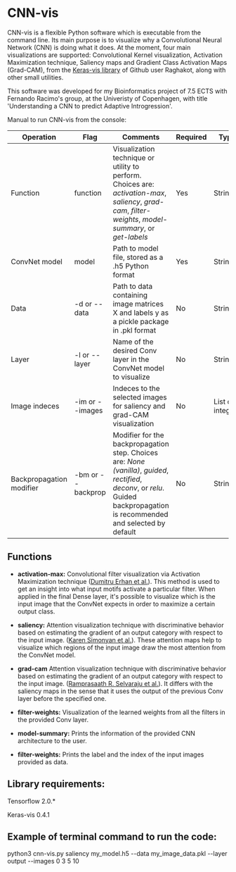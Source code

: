 # CNN-vis
CNN-vis is a flexible Python software which is executable from the command line. Its main purpose is to visualize why a Convolutional Neural Network (CNN) is doing what it does. At the moment, four main visualizations are supported: Convolutional Kernel visualization, Activation Maximization technique, Saliency maps and Gradient Class Activation Maps (Grad-CAM), from the [Keras-vis library](https://raghakot.github.io/keras-vis/) of Github user Raghakot, along with other small utilities.

This software was developed for my Bioinformatics project of 7.5 ECTS with Fernando Racimo's group, at the Univeristy of Copenhagen, with title 'Understanding a CNN to predict Adaptive Introgression'.

Manual to run CNN-vis from the console:

Operation | Flag | Comments | Required | Type
------------ | ------------- | ------------- | -------------  | -------------
Function | function | Visualization technique or utility to perform. Choices are: *activation-max*, *saliency*, *grad-cam*, *filter-weights*, *model-summary*, or *get-labels* | Yes | String
ConvNet model | model | Path to model file, stored as a .h5 Python format | Yes | String
Data | -d or --data | Path to data containing image matrices X and labels y as a pickle package in .pkl format | No | String
Layer | -l or --layer | Name of the desired Conv layer in the ConvNet model to visualize | No | String
Image indeces | -im or --images | Indeces to the selected images for saliency and grad-CAM visualization | No | List of integers
Backpropagation modifier | -bm or --backprop | Modifier for the backpropagation step. Choices are: *None (vanilla)*, *guided*, *rectified*, *deconv*, or *relu*. Guided backpropagation is recommended and selected by default | No | String


## Functions
- **activation-max:** Convolutional filter visualization via Activation Maximization technique ([Dumitru Erhan et al.](https://pdfs.semanticscholar.org/65d9/94fb778a8d9e0f632659fb33a082949a50d3.pdf)). This method is used to get an insight into what input motifs activate a particular filter. When applied in the final Dense layer, it's possible to visualize which is the input image that the ConvNet expects in order to maximize a certain output class.

- **saliency:** Attention visualization technique with discriminative behavior based on estimating the gradient of an output category with respect to the input image. ([Karen Simonyan et al.](https://arxiv.org/abs/1312.6034)). These attention maps help to visualize which regions of the input image draw the most attention from the ConvNet model.

- **grad-cam** Attention visualization technique with discriminative behavior based on estimating the gradient of an output category with respect to the input image. ([Ramprasaath R. Selvaraju et al.](https://arxiv.org/abs/1610.02391)). It differs with the saliency maps in the sense that it uses the output of the previous Conv layer before the specified one.

- **filter-weights:** Visualization of the learned weights from all the filters in the provided Conv layer.

- **model-summary:** Prints the information of the provided CNN architecture to the user.

- **filter-weights:** Prints the label and the index of the input images provided as data.

## Library requirements:
Tensorflow 2.0.*

Keras-vis 0.4.1


## Example of terminal command to run the code:
python3 cnn-vis.py saliency my_model.h5 --data my_image_data.pkl --layer output --images 0 3 5 10


